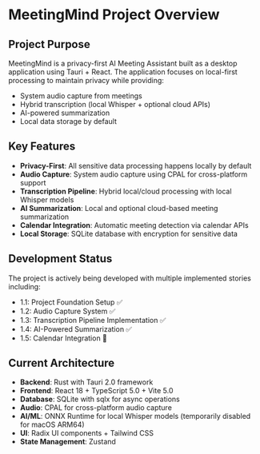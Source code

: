 # MeetingMind Project Overview

## Project Purpose
MeetingMind is a privacy-first AI Meeting Assistant built as a desktop application using Tauri + React. The application focuses on local-first processing to maintain privacy while providing:

- System audio capture from meetings
- Hybrid transcription (local Whisper + optional cloud APIs)
- AI-powered summarization 
- Local data storage by default

## Key Features
- **Privacy-First**: All sensitive data processing happens locally by default
- **Audio Capture**: System audio capture using CPAL for cross-platform support
- **Transcription Pipeline**: Hybrid local/cloud processing with local Whisper models
- **AI Summarization**: Local and optional cloud-based meeting summarization
- **Calendar Integration**: Automatic meeting detection via calendar APIs
- **Local Storage**: SQLite database with encryption for sensitive data

## Development Status
The project is actively being developed with multiple implemented stories including:
- 1.1: Project Foundation Setup ✅
- 1.2: Audio Capture System ✅
- 1.3: Transcription Pipeline Implementation ✅
- 1.4: AI-Powered Summarization ✅
- 1.5: Calendar Integration 🚧

## Current Architecture
- **Backend**: Rust with Tauri 2.0 framework
- **Frontend**: React 18 + TypeScript 5.0 + Vite 5.0
- **Database**: SQLite with sqlx for async operations
- **Audio**: CPAL for cross-platform audio capture
- **AI/ML**: ONNX Runtime for local Whisper models (temporarily disabled for macOS ARM64)
- **UI**: Radix UI components + Tailwind CSS
- **State Management**: Zustand